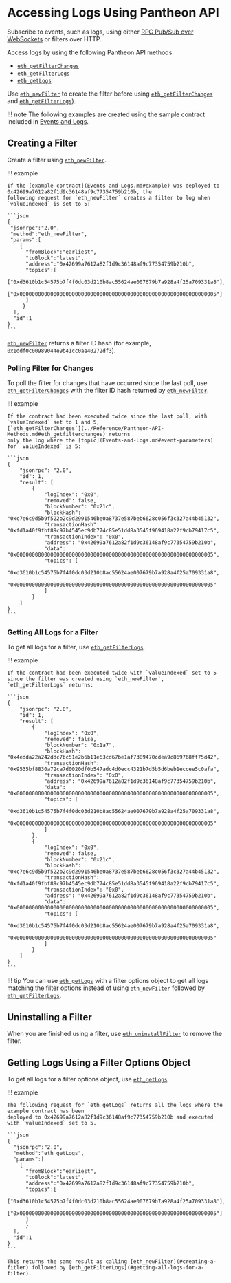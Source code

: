 # Accessing Logs Using Pantheon API

Subscribe to events, such as logs, using either [RPC Pub/Sub over WebSockets](../Pantheon-API/RPC-PubSub.md) or filters over HTTP.  
 
Access logs by using the following Pantheon API methods:
 
* [`eth_getFilterChanges`](../Reference/Pantheon-API-Methods.md#eth_getfilterchanges)
* [`eth_getFilterLogs`](../Reference/Pantheon-API-Methods.md#eth_getfilterlogs)
* [`eth_getLogs`](../Reference/Pantheon-API-Methods.md#eth_getlogs)

Use [`eth_newFilter`](../Reference/Pantheon-API-Methods.md#eth_newfilter) to create the filter before
using [`eth_getFilterChanges`](../Reference/Pantheon-API-Methods.md#eth_getfilterchanges) and [`eth_getFilterLogs`](../Reference/Pantheon-API-Methods.md#eth_getfilterlogs)). 

!!! note
    The following examples are created using the sample contract included in [Events and Logs](Events-and-Logs.md). 

## Creating a Filter

Create a filter using [`eth_newFilter`](../Reference/Pantheon-API-Methods.md#eth_newfilter). 

!!! example
    
    If the [example contract](Events-and-Logs.md#example) was deployed to 0x42699a7612a82f1d9c36148af9c77354759b210b, the 
    following request for `eth_newFilter` creates a filter to log when `valueIndexed` is set to 5: 
    
    ```json
    {
     "jsonrpc":"2.0",
     "method":"eth_newFilter",
     "params":[
        {
          "fromBlock":"earliest", 
          "toBlock":"latest", 
          "address":"0x42699a7612a82f1d9c36148af9c77354759b210b", 
          "topics":[
              ["0xd3610b1c54575b7f4f0dc03d210b8ac55624ae007679b7a928a4f25a709331a8"], 
              ["0x0000000000000000000000000000000000000000000000000000000000000005"]
          ]
         }
      ],
      "id":1
    }
    ```
        
[`eth_newFilter`](../Reference/Pantheon-API-Methods.md#eth_newfilter) returns a filter ID hash (for example, `0x1ddf0c00989044e9b41cc0ae40272df3`). 

### Polling Filter for Changes

To poll the filter for changes that have occurred since the last poll, use [`eth_getFilterChanges`](../Reference/Pantheon-API-Methods.md#eth_getfilterchanges)
with the filter ID hash returned by [`eth_newFilter`](../Reference/Pantheon-API-Methods.md#eth_newfilter). 

!!! example 
    
    If the contract had been executed twice since the last poll, with `valueIndexed` set to 1 and 5, 
    [`eth_getFilterChanges`](../Reference/Pantheon-API-Methods.md#eth_getfilterchanges) returns
    only the log where the [topic](Events-and-Logs.md#event-parameters) for `valueIndexed` is 5: 
    
    ```json
    {
        "jsonrpc": "2.0",
        "id": 1,
        "result": [
            {
                "logIndex": "0x0",
                "removed": false,
                "blockNumber": "0x21c",
                "blockHash": "0xc7e6c9d5b9f522b2c9d2991546be0a8737e587beb6628c056f3c327a44b45132",
                "transactionHash": "0xfd1a40f9fbf89c97b4545ec9db774c85e51dd8a3545f969418a22f9cb79417c5",
                "transactionIndex": "0x0",
                "address": "0x42699a7612a82f1d9c36148af9c77354759b210b",
                "data": "0x0000000000000000000000000000000000000000000000000000000000000005",
                "topics": [
                    "0xd3610b1c54575b7f4f0dc03d210b8ac55624ae007679b7a928a4f25a709331a8",
                    "0x0000000000000000000000000000000000000000000000000000000000000005"
                ]
            }
        ]
    }
    ```

### Getting All Logs for a Filter

To get all logs for a filter, use [`eth_getFilterLogs`](../Reference/Pantheon-API-Methods.md#eth_getfilterlogs). 

!!! example
    
    If the contract had been executed twice with `valueIndexed` set to 5 since the filter was created using `eth_newFilter`,
    `eth_getFilterLogs` returns: 
    
    ```json
    {
        "jsonrpc": "2.0",
        "id": 1,
        "result": [
            {
                "logIndex": "0x0",
                "removed": false,
                "blockNumber": "0x1a7",
                "blockHash": "0x4edda22a242ddc7bc51e2b6b11e63cd67be1af7389470cdea9c869768ff75d42",
                "transactionHash": "0x9535bf8830a72ca7d0020df0b547adc4d0ecc4321b7d5b5d6beb1eccee5c0afa",
                "transactionIndex": "0x0",
                "address": "0x42699a7612a82f1d9c36148af9c77354759b210b",
                "data": "0x0000000000000000000000000000000000000000000000000000000000000005",
                "topics": [
                    "0xd3610b1c54575b7f4f0dc03d210b8ac55624ae007679b7a928a4f25a709331a8",
                    "0x0000000000000000000000000000000000000000000000000000000000000005"
                ]
            },
            {
                "logIndex": "0x0",
                "removed": false,
                "blockNumber": "0x21c",
                "blockHash": "0xc7e6c9d5b9f522b2c9d2991546be0a8737e587beb6628c056f3c327a44b45132",
                "transactionHash": "0xfd1a40f9fbf89c97b4545ec9db774c85e51dd8a3545f969418a22f9cb79417c5",
                "transactionIndex": "0x0",
                "address": "0x42699a7612a82f1d9c36148af9c77354759b210b",
                "data": "0x0000000000000000000000000000000000000000000000000000000000000005",
                "topics": [
                    "0xd3610b1c54575b7f4f0dc03d210b8ac55624ae007679b7a928a4f25a709331a8",
                    "0x0000000000000000000000000000000000000000000000000000000000000005"
                ]
            }
        ]
    }
    ```
    
!!! tip 
    You can use [`eth_getLogs`](#getting-logs-using-a-filter-options-object) with a filter options object 
    to get all logs matching the filter options instead of using [`eth_newFilter`](../Reference/Pantheon-API-Methods.md#eth_newfilter)
    followed by [`eth_getFilterLogs`](../Reference/Pantheon-API-Methods.md#eth_getfilterlogs). 
    
## Uninstalling a Filter

When you are finished using a filter, use [`eth_uninstallFilter`](../Reference/Pantheon-API-Methods.md#eth_uninstallfilter) to remove the filter.     
    
## Getting Logs Using a Filter Options Object 

To get all logs for a filter options object, use [`eth_getLogs`](../Reference/Pantheon-API-Methods.md#eth_getlogs).   

!!! example 

    The following request for `eth_getLogs` returns all the logs where the example contract has been 
    deployed to 0x42699a7612a82f1d9c36148af9c77354759b210b and executed with `valueIndexed` set to 5.
    
    ```json
    {
      "jsonrpc":"2.0",
      "method":"eth_getLogs",
      "params":[
        {
          "fromBlock":"earliest", 
          "toBlock":"latest", 
          "address":"0x42699a7612a82f1d9c36148af9c77354759b210b", 
          "topics":[
            ["0xd3610b1c54575b7f4f0dc03d210b8ac55624ae007679b7a928a4f25a709331a8"], 
            ["0x0000000000000000000000000000000000000000000000000000000000000005"]
          ]
    	  }
      ], 
      "id":1
    }
    ``` 
    
    This returns the same result as calling [eth_newFilter](#creating-a-fitler) followed by [eth_getFilterLogs](#getting-all-logs-for-a-filter). 

